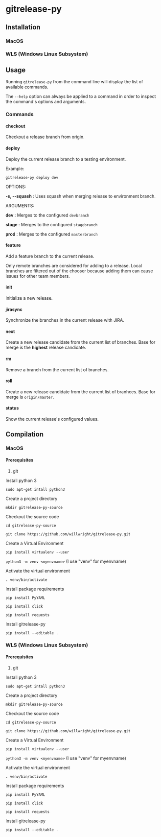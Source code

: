 # gitrelease-py
## Installation
### MacOS

### WLS (Windows Linux Subsystem)

## Usage
Running `gitrelease-py` from the command line will display the list of available commands.

The `--help` option can always be applied to a command in order to inspect the command's options and arguments.

### Commands
#### checkout
Checkout a release branch from origin.

#### deploy
Deploy the current release branch to a testing environment. 

Example:

``gitrelease-py deploy dev``

OPTIONS:

**-s, --squash** : Uses squash when merging release to environment branch.

ARGUMENTS:

**dev** : Merges to the configured `devbranch`

**stage** : Merges to the configured `stagebranch`

**prod** : Merges to the configured `masterbranch`

#### feature
Add a feature branch to the current release.

Only remote branches are considered for adding to a release. Local branches are filtered out of the chooser because adding them can cause issues for other team members. 

#### init
Initialize a new release.

#### jirasync
Synchronize the branches in the current release with JIRA. 
 
#### next
Create a new release candidate from the current list of branches. Base for merge is the **highest** release candidate.  

#### rm
Remove a branch from the current list of branches. 
 
#### roll
Create a new release candidate from the current list of branhces. Base for merge is `origin/master`. 

#### status
Show the current release's configured values. 

## Compilation
### MacOS
#### Prerequisites
1. git

Install python 3

`sudo apt-get intall python3`

Create a project directory

`mkdir gitrelease-py-source`

Checkout the source code

`cd gitrelease-py-source`

`git clone https://github.com/willwright/gitrelease-py.git`

Create a Virtual Environment

`pip install virtualenv --user`

`python3 -m venv <myenvname>` (I use "venv" for myenvname)

Activate the virtual environment

`. venv/bin/activate`

Install package requirements

`pip install PyYAML`

`pip install click`

`pip install requests`

Install gitrelease-py

`pip install --editable .`

### WLS (Windows Linux Subsystem)
#### Prerequisites
1. git

Install python 3

`sudo apt-get intall python3`

Create a project directory

`mkdir gitrelease-py-source`

Checkout the source code

`cd gitrelease-py-source`

`git clone https://github.com/willwright/gitrelease-py.git`

Create a Virtual Environment

`pip install virtualenv --user`

`python3 -m venv <myenvname>` (I use "venv" for myenvname)

Activate the virtual environment

`. venv/bin/activate`

Install package requirements

`pip install PyYAML`

`pip install click`

`pip install requests`

Install gitrelease-py

`pip install --editable .`